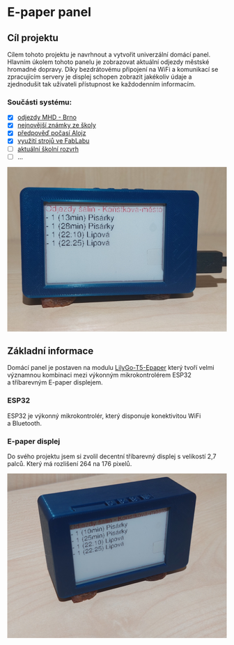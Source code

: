 # E-paper panel

## Cíl projektu

Cílem tohoto projektu je navrhnout a vytvořit univerzální domácí panel. Hlavním úkolem tohoto panelu je zobrazovat aktuální odjezdy městské hromadné dopravy. Díky bezdrátovému připojení na WiFi a komunikací se zpracujícím servery je displej schopen zobrazit jakékoliv údaje a zjednodušit tak uživateli přístupnost ke každodenním informacím.

### Součásti systému:

- [x] [odjezdy MHD - Brno](aplikace/mhd.md)
- [x] [nejnovější známky ze školy](aplikace/sol-znamky.md)
- [x] [předpověď počasí Alojz](aplikace/alojz.md)
- [x] [využití strojů ve FabLabu](aplikace/fablab.md)
- [ ] [aktuální školní rozvrh](aplikace/sol-rozvrh.md)
- [ ] …

![demo](media/aplikace/salinaApp.jpeg)

## Základní informace

Domácí panel je postaven na modulu [LilyGo-T5-Epaper](https://github.com/Xinyuan-LilyGO/LilyGo-T5-Epaper-Series) který tvoří velmi významnou kombinaci mezi výkonným mikrokontrolérem ESP32 a&nbsp;tříbarevným E-paper displejem.

### ESP32

ESP32 je výkonný mikrokontrolér, který disponuje konektivitou WiFi a&nbsp;Bluetooth.

### E-paper displej

Do svého projektu jsem si zvolil decentní tříbarevný displej s&nbsp;velikostí 2,7 palců. Který má rozlišení 264 na 176 pixelů.

![demo](media/panel/case.jpeg)